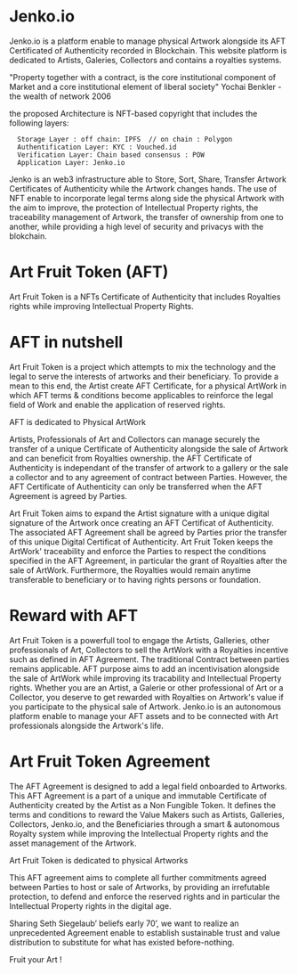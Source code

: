 # Jenko.io
Jenko.io is a platform enable to manage physical Artwork alongside its AFT Certificated of Authenticity recorded in Blockchain. This website platform is dedicated to Artists, Galeries, Collectors and contains a royalties systems.

"Property together with a contract, is the core institutional component of Market and a core institutional element of liberal society" Yochai Benkler - the wealth of network 2006

the proposed Architecture is NFT-based copyright that includes the following layers:

      Storage Layer : off chain: IPFS  // on chain : Polygon
      Authentification Layer: KYC : Vouched.id
      Verification Layer: Chain based consensus : POW
      Application Layer: Jenko.io
 
Jenko is an web3 infrastructure able to Store, Sort, Share, Transfer Artwork Certificates of Authenticity while the Artwork changes hands. The use of NFT enable to incorporate legal terms along side the physical Artwork with the aim to improve, the protection of Intellectual Property rights, the traceability management of Artwork, the transfer of ownership from one to another, while providing a high level of security and privacys with the blokchain.    

# Art Fruit Token (AFT)
Art Fruit Token is a NFTs Certificate of Authenticity that includes Royalties rights while improving Intellectual Property Rights. 

# AFT in nutshell
Art Fruit Token is a project which attempts to mix the technology and the legal to serve the interests of artworks and their beneficiary. To provide a mean to this end, the Artist create AFT Certificate, for a physical ArtWork in which AFT terms & conditions become applicables to reinforce the legal field of Work and enable the application of reserved rights. 

AFT is dedicated to Physical ArtWork 

Artists, Professionals of Art and Collectors can manage securely the transfer of a unique Certificate of Authenticity alongside the sale of Artwork and can beneficit from Royalties ownership. 
the AFT Certificate of Authenticity is independant of the transfer of artwork to a gallery or the sale a collector and to any agreement of contract between Parties. However, the AFT Certificate of Authenticity can only be transferred when the AFT Agreement is agreed by Parties. 

Art Fruit Token aims to expand the Artist signature with a unique digital signature of the Artwork once creating an AFT Certificat of Authenticity. The associated AFT Agreement shall be agreed by Parties prior the transfer of this unique Digital Certificat of Authenticity. Art Fruit Token keeps the ArtWork' traceability and enforce the Parties to respect the conditions specified in the AFT Agreement, in particular the grant of Royalties after the sale of ArtWork. Furthermore, the Royalties would remain anytime transferable to beneficiary or to having rights persons or foundation. 

# Reward with AFT 
Art Fruit Token is a powerfull tool to engage the Artists, Galleries, other professionals of Art, Collectors to sell the ArtWork with a Royalties incentive such as defined in AFT Agreement. The traditional Contract between parties remains applicable. AFT purpose aims to add an incentivisation alongside the sale of ArtWork while improving its tracability and Intellectual Property rights. 
Whether you are an Artist, a Galerie or other professional of Art or a Collector, you deserve to get rewarded with Royalties on Artwork's value if you participate to the physical sale of Artwork. Jenko.io is an autonomous platform enable to manage your AFT assets and to be connected with Art professionals alongside the Artwork's life. 

# Art Fruit Token Agreement
The AFT Agreement is designed to add a legal field onboarded to Artworks. This AFT Agreement is a part of a unique and immutable Certificate of Authenticity created by the Artist as a Non Fungible Token. It defines the terms and conditions to reward the Value Makers such as Artists, Galleries, Collectors, Jenko.io, and the Beneficiaries through a smart & autonomous Royalty system while improving the Intellectual Property rights and the asset management of the Artwork. 

Art Fruit Token is dedicated to physical Artworks

This AFT agreement aims to complete all further commitments agreed between Parties to host or sale of Artworks, by providing an irrefutable protection, to defend and enforce the reserved rights and in particular the Intellectual Property rights in the digital age. 

Sharing Seth Siegelaub’ beliefs early 70’, we want to realize an unprecedented Agreement enable to establish sustainable trust and value distribution to substitute for what has existed before-nothing. 

Fruit your Art !

